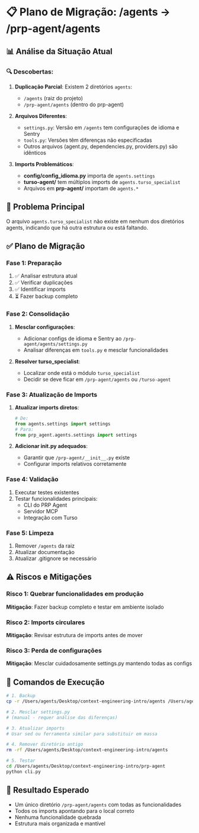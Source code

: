 # 📋 Plano de Migração: /agents → /prp-agent/agents

## 📊 Análise da Situação Atual

### 🔍 Descobertas:

1. **Duplicação Parcial**: Existem 2 diretórios `agents`:
   - `/agents` (raiz do projeto)
   - `/prp-agent/agents` (dentro do prp-agent)

2. **Arquivos Diferentes**:
   - `settings.py`: Versão em `/agents` tem configurações de idioma e Sentry
   - `tools.py`: Versões têm diferenças não especificadas
   - Outros arquivos (agent.py, dependencies.py, providers.py) são idênticos

3. **Imports Problemáticos**:
   - **config/config_idioma.py** importa de `agents.settings`
   - **turso-agent/** tem múltiplos imports de `agents.turso_specialist`
   - Arquivos em **prp-agent/** importam de `agents.*`

## 🚨 Problema Principal

O arquivo `agents.turso_specialist` não existe em nenhum dos diretórios agents, indicando que há outra estrutura ou está faltando.

## ✅ Plano de Migração

### Fase 1: Preparação
1. ✅ Analisar estrutura atual
2. ✅ Verificar duplicações
3. ✅ Identificar imports
4. ⏳ Fazer backup completo

### Fase 2: Consolidação
1. **Mesclar configurações**:
   - Adicionar configs de idioma e Sentry ao `/prp-agent/agents/settings.py`
   - Analisar diferenças em `tools.py` e mesclar funcionalidades

2. **Resolver turso_specialist**:
   - Localizar onde está o módulo `turso_specialist`
   - Decidir se deve ficar em `/prp-agent/agents` ou `/turso-agent`

### Fase 3: Atualização de Imports
1. **Atualizar imports diretos**:
   ```python
   # De:
   from agents.settings import settings
   # Para:
   from prp_agent.agents.settings import settings
   ```

2. **Adicionar __init__.py adequados**:
   - Garantir que `/prp-agent/__init__.py` existe
   - Configurar imports relativos corretamente

### Fase 4: Validação
1. Executar testes existentes
2. Testar funcionalidades principais:
   - CLI do PRP Agent
   - Servidor MCP
   - Integração com Turso

### Fase 5: Limpeza
1. Remover `/agents` da raiz
2. Atualizar documentação
3. Atualizar .gitignore se necessário

## ⚠️ Riscos e Mitigações

### Risco 1: Quebrar funcionalidades em produção
**Mitigação**: Fazer backup completo e testar em ambiente isolado

### Risco 2: Imports circulares
**Mitigação**: Revisar estrutura de imports antes de mover

### Risco 3: Perda de configurações
**Mitigação**: Mesclar cuidadosamente settings.py mantendo todas as configs

## 📝 Comandos de Execução

```bash
# 1. Backup
cp -r /Users/agents/Desktop/context-engineering-intro/agents /Users/agents/Desktop/context-engineering-intro/agents.backup

# 2. Mesclar settings.py
# (manual - requer análise das diferenças)

# 3. Atualizar imports
# Usar sed ou ferramenta similar para substituir em massa

# 4. Remover diretório antigo
rm -rf /Users/agents/Desktop/context-engineering-intro/agents

# 5. Testar
cd /Users/agents/Desktop/context-engineering-intro/prp-agent
python cli.py
```

## 🎯 Resultado Esperado

- Um único diretório `/prp-agent/agents` com todas as funcionalidades
- Todos os imports apontando para o local correto
- Nenhuma funcionalidade quebrada
- Estrutura mais organizada e mantível